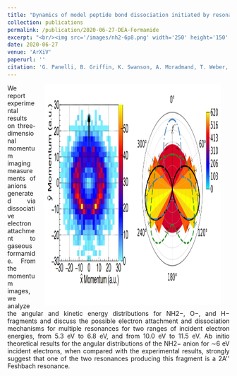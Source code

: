 ```yaml
---
title: "Dynamics of model peptide bond dissociation initiated by resonant low-energy electron attachment"
collection: publications
permalink: /publication/2020-06-27-DEA-Formamide
excerpt: "<br/><img src='/images/nh2-6p8.png' width='250' height='150' align='right'> This paper outlines the momenutm imagin of dissociative electron attachment to formamide with an emphasis on fragments NH2-, O-, and H-. Production mechanism are addressed and theoretical computations for angular dissociation distributions are provided for NH2-."
date: 2020-06-27
venue: 'ArXiV'
paperurl: ''
citation: 'G. Panelli, B. Griffin, K. Swanson, A. Moradmand, T. Weber, T.N. Rescigno, C.W. McCurdy, D.S. Slaughter, & J.B. Williams. Dynamics of model peptide bond dissociation initiated by resonant low-energy electron attachment. <i>ArXiV.org.</i> Submitted.<a href=""> </a>'
---
```

<div align="justify">
<p><img src="/images/nh2-6p8.png" width="400" height="500" align="right" hspace="20"/>
We report experimental results on three-dimensional momentum imaging measurements of anions generated via dissociative electron attachment to gaseous formamide. From the momentum images, we analyze the angular and kinetic energy distributions for NH2−, O−, and H− fragments and discuss the possible electron attachment and dissociation mechanisms for multiple resonances for two ranges of incident electron energies, from 5.3 eV to 6.8 eV, and from 10.0 eV to 11.5 eV. Ab initio theoretical results for the angular distributions of the NH2− anion for ∼6 eV incident electrons, when compared with the experimental results, strongly suggest that one of the two resonances producing this fragment is a 2A'' Feshbach resonance.
</p>
</div>